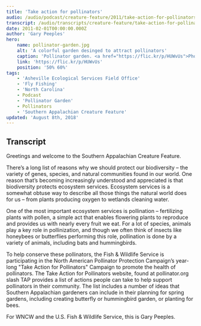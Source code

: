 ```yaml
---
title: 'Take action for pollinators'
audio: /audio/podcast/creature-feature/2011/take-action-for-pollinators.mp3
transcript: /audio/transcripts/creature-feature/take-action-for-pollinators.pdf
date: 2011-02-01T00:00:00.000Z
author: 'Gary Peeples'
hero:
    name: pollinator-garden.jpg
    alt: 'A colorful garden desinged to attract pollinators'
    caption: 'Pollinator garden. <a href="https://flic.kr/p/HUWvUs">Photo</a> by USFWS.'
    link: 'https://flic.kr/p/HUWvUs'
    position: '50% 60%'
tags:
    - 'Asheville Ecological Services Field Office'
    - 'Fly Fishing'
    - 'North Carolina'
    - Podcast
    - 'Pollinator Garden'
    - Pollinators
    - 'Southern Appalachian Creature Feature'
updated: 'August 8th, 2018'
---
```


## Transcript

Greetings and welcome to the Southern Appalachian Creature Feature.

There’s a long list of reasons why we should protect our biodiversity – the variety of genes, species, and natural communities found in our world. One reason that’s becoming increasingly understood and appreciated is that biodiversity protects ecosystem services. Ecosystem services is a somewhat obtuse way to describe all those things the natural world does for us – from plants producing oxygen to wetlands cleaning water.

One of the most important ecosystem services is pollination – fertilizing plants with pollen, a simple act that enables flowering plants to reproduce and provides us with nearly every fruit we eat. For a lot of species, animals play a key role in pollinization, and though we often think of insects like honeybees or butterflies performing this role, pollination is done by a variety of animals, including bats and hummingbirds.

To help conserve these pollinators, the Fish & Wildlife Service is participating in the North American Pollinator Protection Campaign’s year-long "Take Action for Pollinators" Campaign to promote the health of pollinators. The Take Action for Pollinators website, found at pollinator.org slash TAP provides a list of actions people can take to help support pollinators in their community. The list includes a number of ideas that Southern Appalachian gardeners can include in their planning for spring gardens, including creating butterfly or hummingbird garden, or planting for bees.

For WNCW and the U.S. Fish & Wildlife Service, this is Gary Peeples.